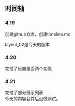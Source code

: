 ## 时间轴

### 4.19

创建github仓库，创建timeline.md

layout_02是今天的版本

### 4.20
完成了设置里面两个功能


### 4.21
完成了部分展示列表  
今天的内容合并后没做测试。